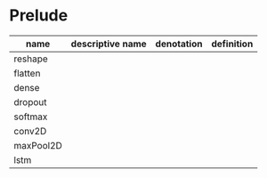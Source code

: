 # Prelude

| name       | descriptive name                   |	denotation    | definition
|------------|------------------------------------|---------------|--------------------------
| reshape    |                                    |               |
| flatten    |                                    |               |          
| dense      |                                    |               |         
| dropout    |                                    |               |         
| softmax    |                                    |               |         
| conv2D     |                                    |               |         
| maxPool2D  |                                    |               |         
| lstm       |                                    |               |         
